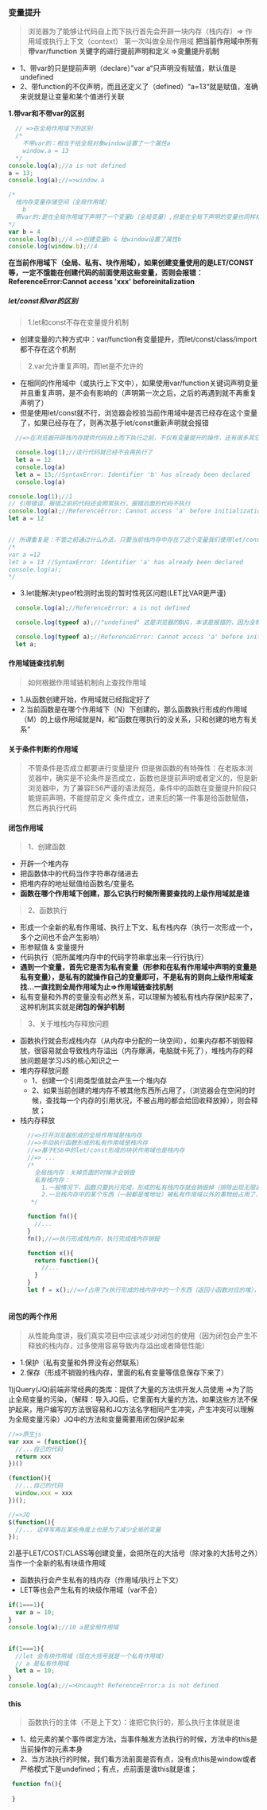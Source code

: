 ### 变量提升
> 浏览器为了能够让代码自上而下执行首先会开辟一块内存（栈内存）=> 作用域或执行上下文（context） 第一次叫做全局作用域  **把当前作用域中所有带var/function 关键字的进行提前声明和定义 =>变量提升机制**
 - 1、带var的只是提前声明（declare）”var a“只声明没有赋值，默认值是undefined
 - 2、带function的不仅声明，而且还定义了（defined）“a=13“就是赋值，准确来说就是让变量和某个值进行关联
  
**1.带var和不带var的区别**
  ```javascript
    // =>在全局作用域下的区别
    /* 
      不带var的：相当于给全局对象window设置了一个属性a
      window.a = 13
    */
  console.log(a);//a is not defined
  a = 13;
  console.log(a);//=>window.a

  /* 
    栈内存变量存储空间（全局作用域）
      b
    带var的:是在全局作用域下声明了一个变量b（全局变量）,但是在全局下声明的变量也同样相当于给window增加了一个对应的属性（只有全局作用域具备这个特点）
  */
  var b = 4
  console.log(b);//4 =>创建变量b & 给window设置了属性b
  console.log(window.b);//4
  ```
  
**在当前作用域下（全局、私有、块作用域），如果创建变量使用的是LET/CONST等，一定不饿能在创建代码的前面使用这些变量，否则会报错：ReferenceError:Cannot access 'xxx' beforeinitalization**

##### let/const和var的区别
> 1.let和const不存在变量提升机制
  - 创建变量的六种方式中：var/function有变量提升，而let/const/class/import都不存在这个机制
> 2.var允许重复声明，而let是不允许的
  - 在相同的作用域中（或执行上下文中），如果使用var/function关键词声明变量并且重复声明，是不会有影响的（声明第一次之后，之后的再遇到就不再重复声明了）
  - 但是使用let/const就不行，浏览器会校验当前作用域中是否已经存在这个变量了，如果已经存在了，则再次基于let/const重新声明就会报错
  
  ```javascript
    //=>在浏览器开辟栈内存提供代码自上而下执行之前，不仅有变量提升的操作，还有很多其它的操作=>”词法解析“或者”词法检测“：就是检测当前即将要执行的代码是否会出现"语法错误 SyntaxError"，如果出现错误，代码将不会再执行（第一行都不会执行）

    console.log(1);//这行代码就已经不会再执行了
    let a = 12
    console.log(a)
    let a = 13;//SyntaxError: Identifier 'b' has already been declared 
    console.log(a)
  ```

  ```javascript
  console.log(1);//1
  // 引用错误，报错之前的代码还会照常执行，报错后面的代码不执行
  console.log(a);//ReferenceError: Cannot access 'a' before initialization
  let a = 12


  // 所谓重复是：不管之前通过什么办法，只要当前栈内存中存在了这个变量我们使用let/const等 重复再声明这个变量就是语法错误
  /* 
  var a =12
  let a = 13 //SyntaxError: Identifier 'a' has already been declared 
  console.log(a);
  */
  
  ```
- 3.let能解决typeof检测时出现的暂时性死区问题(LET比VAR更严谨)
```javascript
  console.log(a);//ReferenceError: a is not defined

  console.log(typeof a);//"undefined" 这是浏览器的BUG，本该是报错的，因为没有a。但是没报错 （暂时性死区）

  console.log(typeof a);//ReferenceError: Cannot access 'a' before initialization
  let a; 
```
#### 作用域链查找机制
> 如何根据作用域链机制向上查找作用域
  - 1.从函数创建开始，作用域就已经指定好了
  - 2.当前函数是在哪个作用域下（N）下创建的，那么函数执行形成的作用域（M）的上级作用域就是N，和”函数在哪执行的没关系，只和创建的地方有关系“


#### 关于条件判断的作用域
> 不管条件是否成立都要进行变量提升
> 但是做函数的有特殊性：在老版本浏览器中，确实是不论条件是否成立，函数也是提前声明或者定义的，但是新浏览器中，为了兼容ES6严谨的语法规范，条件中的函数在变量提升阶段只能提前声明，不能提前定义
> 条件成立，进来后的第一件事是给函数赋值，然后再执行代码

#### 闭包作用域
> 1、创建函数
  - 开辟一个堆内存
  - 把函数体中的代码当作字符串存储进去
  - 把堆内存的地址赋值给函数名/变量名
  - **函数在哪个作用域下创建，那么它执行时候所需要查找的上级作用域就是谁**
> 2、函数执行
  - 形成一个全新的私有作用域、执行上下文、私有栈内存（执行一次形成一个，多个之间也不会产生影响）
  - 形参赋值 & 变量提升
  - 代码执行（把所属堆内存中的代码字符串拿出来一行行执行）
  - **遇到一个变量，首先它是否为私有变量（形参和在私有作用域中声明的变量是私有变量），是私有的就操作自己的变量即可，不是私有的则向上级作用域查找...一直找到全局作用域为止=>作用域链查找机制**
  - 私有变量和外界的变量没有必然关系，可以理解为被私有栈内存保护起来了，这种机制其实就是**闭包的保护机制**
> 3、关于堆栈内存释放问题
  - 函数执行就会形成栈内存（从内存中分配的一块空间），如果内存都不销毁释放，很容易就会导致栈内存溢出（内存爆满，电脑就卡死了），堆栈内存的释放问题是学习JS的核心知识之一
  - 堆内存释放问题
    + 1、创建一个引用类型值就会产生一个堆内存
    + 2、如果当前创建的堆内存不被其他东西所占用了，（浏览器会在空闲的时候，查找每一个内存的引用状况，不被占用的都会给回收释放掉），则会释放； 
  - 栈内存释放
    ```javascript
      //=>打开浏览器形成的全局作用域是栈内存
      //=>手动执行函数形成的私有作用域是栈内存
      //=>基于ES6中的let/const形成的块状作用域也是栈内存
      //=> ...
      /* 
        全局栈内存：关掉页面的时候才会销毁
        私有栈内存：
          1.一般情况下，函数只要执行完成，形成的私有栈内存就会销毁掉（排除出现无限递归、出现死循环的模式）
          2.一旦栈内存中的某个东西（一般都是堆地址）被私有作用域以外的事物给占用了，则当前栈内存不能立即被释放销毁（特点：私有作用域中的私有变量等信息也被保留下来了）=> 市面上认为的闭包：函数执行形成不能被释放的私有栈内存，这样的才是闭包
       */

      function fn(){
        //...
      }
      fn();//=>执行形成栈内存，执行完成栈内存销毁

      function x(){
        return function(){
          //...
        }
      }
      let f = x();//=>f占用了x执行形成的栈内存中的一个东西（返回小函数对应的堆），则x执行形成的栈内存不能被释放了
      
    ```
#### 闭包的两个作用
> 从性能角度讲，我们真实项目中应该减少对闭包的使用（因为闭包会产生不释放的栈内存，过多使用容易导致内存溢出或者降低性能）
- 1.保护（私有变量和外界没有必然联系）
- 2.保存（形成不销毁的栈内存，里面的私有变量等信息保存下来了）

1)jQuery(JQ)前端非常经典的类库：提供了大量的方法供开发人员使用
=>为了防止全局变量的污染，（解释：导入JQ后，它里面有大量的方法，如果这些方法不保护起来，用户编写的方法很容易和JQ方法名字相同产生冲突，产生冲突可以理解为全局变量污染）JQ中的方法和变量需要用闭包保护起来
  ```javascript
  //=>原生js
  var xxx = (function(){
    //...自己的代码
    return xxx
  })()

  (function(){
    //...自己的代码
    window.xxx = xxx
  })();

  //=>JQ
  $(function(){
    //... 这样写再在某些角度上也是为了减少全局的变量
  });
  ```
2)基于LET/COST/CLASS等创建变量，会把所在的大括号（除对象的大括号之外）当作一个全新的私有块级作用域
- 函数执行会产生私有的栈内存（作用域/执行上下文）
- LET等也会产生私有的块级作用域（var不会）
```javascript
if(1===1){
  var a = 10;
}
console.log(a);//10 a是全局作用域


if(1===1){
  //let 会有块作用域（现在大括号就是一个私有作用域）
  // a 是私有作用域
  let a = 10;
}
console.log(a);//=>Uncaught ReferenceError:a is not defined
```

#### this
> 函数执行的主体（不是上下文）：谁把它执行的，那么执行主体就是谁
 - 1、给元素的某个事件绑定方法，当事件触发方法执行的时候，方法中的this是当前操作的元素本身
 - 2、当方法执行的时候，我们看方法前面是否有点，没有点this是window或者严格模式下是undefined；有点，点前面是谁this就是谁；
 ```javascript
  function fn(){
    
  }
 ```